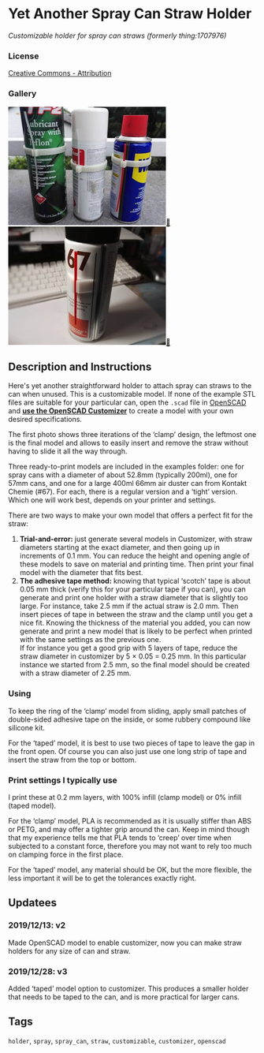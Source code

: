 # Yet Another Spray Can Straw Holder
*Customizable holder for spray can straws (formerly thing:1707976)*

### License
[Creative Commons - Attribution](https://creativecommons.org/licenses/by/4.0/)

### Gallery

![Photo 1](thumbs/YASCSH1.jpg)[🔎](images/YASCSH1.jpg) ![Photo 2](thumbs/YASCSH2.jpg)[🔎](images/YASCSH2.jpg)


## Description and Instructions

Here's yet another straightforward holder to attach spray can straws to the can when unused. This is a customizable model. If none of the example STL files are suitable for your particular can, open the `.scad` file in [OpenSCAD](https://www.openscad.org/) and **[use the OpenSCAD Customizer](https://www.dr-lex.be/3d-printing/customizer.html)** to create a model with your own desired specifications.

The first photo shows three iterations of the ‘clamp’ design, the leftmost one is the final model and allows to easily insert and remove the straw without having to slide it all the way through.

Three ready-to-print models are included in the examples folder: one for spray cans with a diameter of about 52.8mm (typically 200ml), one for 57mm cans, and one for a large 400ml 66mm air duster can from Kontakt Chemie (#67). For each, there is a regular version and a ‘tight’ version. Which one will work best, depends on your printer and settings.

There are two ways to make your own model that offers a perfect fit for the straw:
1. **Trial-and-error:** just generate several models in Customizer, with straw diameters starting at the exact diameter, and then going up in increments of 0.1 mm. You can reduce the height and opening angle of these models to save on material and printing time. Then print your final model with the diameter that fits best.
2. **The adhesive tape method:** knowing that typical ‘scotch’ tape is about 0.05 mm thick (verify this for your particular tape if you can), you can generate and print one holder with a straw diameter that is slightly too large. For instance, take 2.5 mm if the actual straw is 2.0 mm. Then insert pieces of tape in between the straw and the clamp until you get a nice fit. Knowing the thickness of the material you added, you can now generate and print a new model that is likely to be perfect when printed with the same settings as the previous one.\
   If for instance you get a good grip with 5 layers of tape, reduce the straw diameter in customizer by 5 × 0.05 = 0.25 mm. In this particular instance we started from 2.5 mm, so the final model should be created with a straw diameter of 2.25 mm.

### Using

To keep the ring of the ‘clamp’ model from sliding, apply small patches of double-sided adhesive tape on the inside, or some rubbery compound like silicone kit.

For the ‘taped’ model, it is best to use two pieces of tape to leave the gap in the front open. Of course you can also just use one long strip of tape and insert the straw from the top or bottom.


### Print settings I typically use

I print these at 0.2 mm layers, with 100% infill (clamp model) or 0% infill (taped model).

For the ‘clamp’ model, PLA is recommended as it is usually stiffer than ABS or PETG, and may offer a tighter grip around the can. Keep in mind though that my experience tells me that PLA tends to ‘creep’ over time when subjected to a constant force, therefore you may not want to rely too much on clamping force in the first place.

For the ‘taped’ model, any material should be OK, but the more flexible, the less important it will be to get the tolerances exactly right.


## Updatees

### 2019/12/13: v2
Made OpenSCAD model to enable customizer, now you can make straw holders for any size of can and straw.

### 2019/12/28: v3
Added ‘taped’ model option to customizer. This produces a smaller holder that needs to be taped to the can, and is more practical for larger cans.


## Tags
`holder`, `spray`, `spray_can`, `straw`, `customizable`, `customizer`, `openscad`
